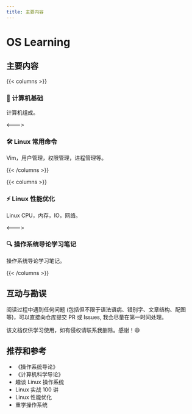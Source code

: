 ```yaml
---
title: 主要内容
---
```


# OS Learning

## 主要内容

{{< columns >}}

### 🍚 计算机基础

计算机组成。

<--->

### 🛠️ Linux 常用命令

Vim，用户管理，权限管理，进程管理等。

{{< /columns >}}


{{< columns >}}

### ⚡ Linux 性能优化

Linux CPU，内存，IO，网络。

<--->

### 🔍 操作系统导论学习笔记

操作系统导论学习笔记。

{{< /columns >}}

## 互动与勘误

阅读过程中遇到任何问题 (包括但不限于语法语病、错别字、文章结构、配图等)，可以直接向仓库提交 PR 或 Issues, 我会尽量在第一时间处理。

该文档仅供学习使用，如有侵权请联系我删除。感谢！😄


## 推荐和参考

- 《操作系统导论》
- 《计算机科学导论》
- 趣谈 Linux 操作系统
- Linux 实战 100 讲
- Linux 性能优化
- 重学操作系统
